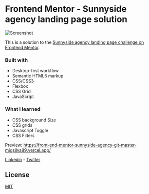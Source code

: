 # Frontend Mentor - Sunnyside agency landing page solution

![Screenshot](https://i.ibb.co/NLRNG27/Screenshot-2022-07-14-at-15-33-30.png)

This is a solution to the [Sunnyside agency landing page challenge on Frontend Mentor](https://www.frontendmentor.io/challenges/sunnyside-agency-landing-page-7yVs3B6ef). 

### Built with

- Desktop-first workflow
- Semantic HTML5 markup
- CSS/CSS3
- Flexbox
- CSS Grid
- JavaScript

### What I learned

- CSS background Size
- CSS grids
- Javascript Toggle
- CSS Filters

Preview: https://front-end-mentor-sunnyside-agency-git-master-migsilva89.vercel.app/

[Linkedin](https://www.linkedin.com/in/miguelmpsilva/) - 
[Twitter](https://twitter.com/Miguelmpsilva)

## License
[MIT](https://choosealicense.com/licenses/mit/)